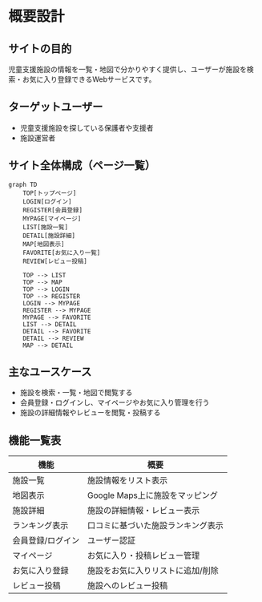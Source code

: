 # 概要設計

## サイトの目的
児童支援施設の情報を一覧・地図で分かりやすく提供し、ユーザーが施設を検索・お気に入り登録できるWebサービスです。

## ターゲットユーザー
- 児童支援施設を探している保護者や支援者
- 施設運営者

## サイト全体構成（ページ一覧）
```mermaid
graph TD
    TOP[トップページ]
    LOGIN[ログイン]
    REGISTER[会員登録]
    MYPAGE[マイページ]
    LIST[施設一覧]
    DETAIL[施設詳細]
    MAP[地図表示]
    FAVORITE[お気に入り一覧]
    REVIEW[レビュー投稿]

    TOP --> LIST
    TOP --> MAP
    TOP --> LOGIN
    TOP --> REGISTER
    LOGIN --> MYPAGE
    REGISTER --> MYPAGE
    MYPAGE --> FAVORITE
    LIST --> DETAIL
    DETAIL --> FAVORITE
    DETAIL --> REVIEW
    MAP --> DETAIL
```

## 主なユースケース
- 施設を検索・一覧・地図で閲覧する
- 会員登録・ログインし、マイページやお気に入り管理を行う
- 施設の詳細情報やレビューを閲覧・投稿する

## 機能一覧表
| 機能             | 概要                                 |
|------------------|--------------------------------------|
| 施設一覧         | 施設情報をリスト表示                 |
| 地図表示         | Google Maps上に施設をマッピング     |
| 施設詳細         | 施設の詳細情報・レビュー表示         |
| ランキング表示   | 口コミに基づいた施設ランキング表示   |
| 会員登録/ログイン | ユーザー認証                        |
| マイページ       | お気に入り・投稿レビュー管理         |
| お気に入り登録   | 施設をお気に入りリストに追加/削除   |
| レビュー投稿     | 施設へのレビュー投稿                 |


